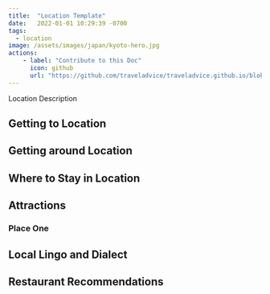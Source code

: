 ```yaml
---
title:  "Location Template"
date:   2022-01-01 10:29:39 -0700
tags: 
  - location
image: /assets/images/japan/kyoto-hero.jpg
actions:
    - label: "Contribute to this Doc"
      icon: github
      url: "https://github.com/traveladvice/traveladvice.github.io/blob/master/_posts/2022-01-01-location-template.markdown"
---
```


Location Description

## Getting to Location

## Getting around Location

## Where to Stay in Location

## Attractions

### Place One

## Local Lingo and Dialect

## Restaurant Recommendations


